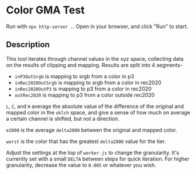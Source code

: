 # Color GMA Test

Run with `npx http-server .`. Open in your browser, and click "Run" to start.

## Description

This tool iterates through channel values in the xyz space, collecting data on
the results of clipping and mapping. Results are split into 4 segments-

- `inP3OutSrgb` is mapping to srgb from a color in p3
- `inRec2020OutSrgb` is mapping to srgb from a color in rec2020
- `inRec2020OutP3` is mapping to p3 from a color in rec2020
- `outRec2020` is mapping to p3 from a color outside rec2020

`L`, `C`, and `H` average the absolute value of the difference of the original
and mapped color in the `oklch` space, and give a sense of how much on average a
certain channel is shifted, but not a direction.

`e2000` is the average `delta2000` between the original and mapped color.

`worst` is the color that has the greatest `delta2000` value for the tier.

Adjust the settings at the top of `worker.js` to change the granularity. It's currently set with a small `DELTA` between steps for quick iteration. For higher granularity, decrease the value to `0.005` or whatever you wish.